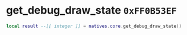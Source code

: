 # get_debug_draw_state `0xFF0B53EF`

```lua
local result --[[ integer ]] = natives.core.get_debug_draw_state()
```